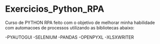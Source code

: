 # Exercicios_Python_RPA

Curso de PYTHON RPA feito com o objetivo de melhorar minha habilidade com automacoes de processos utilizando as bibliotecas abaixo:

-PYAUTOGUI
-SELENIUM
-PANDAS
-OPENPYXL
-XLSXWRITER
